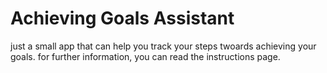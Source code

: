 # Achieving Goals Assistant

just a small app that can help you track your steps twoards achieving your goals.
for further information, you can read the instructions page.
